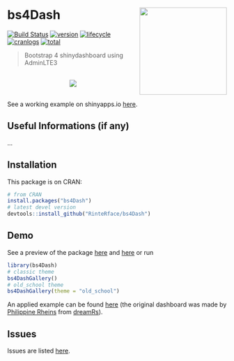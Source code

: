 # bs4Dash <img src="https://rinterface.com/inst/images/bs4Dash.svg" width="200px" align="right"/>

[![Build Status](https://travis-ci.org/RinteRface/bs4Dash.svg?branch=master)](https://travis-ci.org/RinteRface/bs4Dash)
[![version](http://www.r-pkg.org/badges/version/bs4Dash)](https://CRAN.R-project.org/package=bs4Dash)
[![lifecycle](https://img.shields.io/badge/lifecycle-stable-ff69b4.svg)](https://www.tidyverse.org/lifecycle/#stable)
[![cranlogs](https://cranlogs.r-pkg.org/badges/bs4Dash)](https://CRAN.R-project.org/package=bs4Dash)
[![total](https://cranlogs.r-pkg.org/badges/grand-total/bs4Dash)](https://www.rpackages.io/package/bs4Dash)

> Bootstrap 4 shinydashboard using AdminLTE3

<br>

<div class="row">
<div class="col-sm-6" align="center">
<div class="card">
<a href="https://dgranjon.shinyapps.io/virtual_patient_v2/" target="_blank"><img src="https://community.rstudio.com/uploads/default/original/2X/e/eb1013fd09ccf10cbe13da3f0168eebfcb0eba75.gif"></a>
</div>
</div>
</div>

<br>

See a working example on shinyapps.io [here](https://dgranjon.shinyapps.io/bs4DashDemo/).

## Useful Informations (if any)

...

## Installation

This package is on CRAN:

```r
# from CRAN
install.packages("bs4Dash")
# latest devel version
devtools::install_github("RinteRface/bs4Dash")
```

## Demo

See a preview of the package [here](https://rinterface.com/shiny/bs4Dash/classic/) and
[here](https://rinterface.com/shiny/bs4Dash/old_school/) or run

```r
library(bs4Dash)
# classic theme
bs4DashGallery()
# old_school theme
bs4DashGallery(theme = "old_school")
```

An applied example can be found [here](https://rinterface.com/shiny/showcase/ratp/) (the 
original dashboard was made by [Philippine Rheins](https://twitter.com/PhilippineRs) 
from [dreamRs](https://twitter.com/dreamRs_fr)).

## Issues

Issues are listed [here](https://github.com/RinteRface/bs4Dash/issues). 